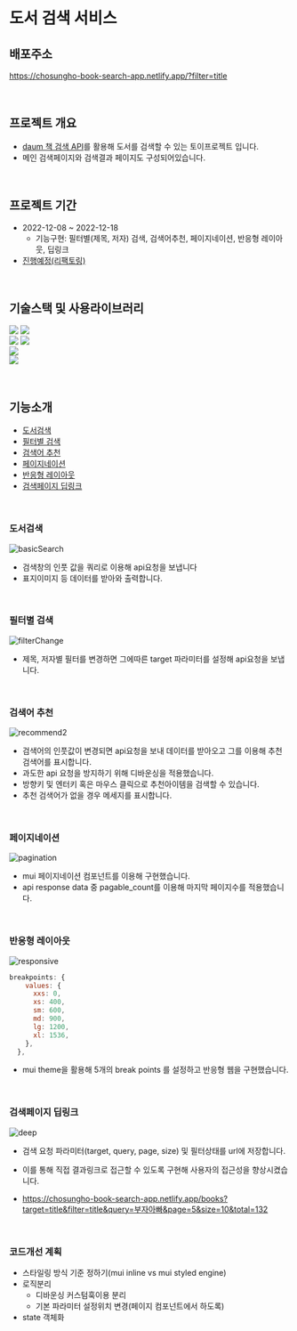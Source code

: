 # 도서 검색 서비스

## 배포주소

https://chosungho-book-search-app.netlify.app/?filter=title

<br>

## 프로젝트 개요

- [daum 책 검색 API](https://developers.kakao.com/docs/latest/ko/daum-search/dev-guide#search-book)를 활용해 도서를 검색할 수 있는 토이프로젝트 입니다.
- 메인 검색페이지와 검색결과 페이지도 구성되어있습니다.

<br>

## 프로젝트 기간

- 2022-12-08 ~ 2022-12-18
  - 기능구현: 필터별(제목, 저자) 검색, 검색어추천, 페이지네이션, 반응형 레이아웃, 딥링크
- [진행예정(리팩토링)](#코드개선-계획)

<br>

## 기술스택 및 사용라이브러리

<img src="https://img.shields.io/badge/React-20232A?style=for-the-badge&logo=react&logoColor=61DAFB" /> <img src="https://img.shields.io/badge/TypeScript-007ACC?style=for-the-badge&logo=typescript&logoColor=white">  
<img src="https://img.shields.io/badge/Material--UI-f6f8fa?style=for-the-badge&logo=mui&logoColor=007fff"> <img src="https://img.shields.io/badge/mui--icons-e7e7e7?style=for-the-badge">  
<img src="https://img.shields.io/badge/Redux--toolkit-593D88?style=for-the-badge&logo=redux&logoColor=white">  
<img src="https://img.shields.io/badge/axios-e7e7e7?style=for-the-badge">

<br>

## 기능소개

- [ 도서검색](#도서검색)
- [필터별 검색](#필터별-검색)
- [검색어 추천](#검색어-추천)
- [페이지네이션](#페이지네이션)
- [반응형 레이아웃](#반응형-레이아웃)
- [검색페이지 딥링크](#검색페이지-딥링크)

<br>

### 도서검색

![basicSearch](https://user-images.githubusercontent.com/105113833/208283458-d51b045a-9dcd-40cc-b7c1-d180c1ed1950.gif)

- 검색창의 인풋 값을 쿼리로 이용해 api요청을 보냅니다
- 표지이미지 등 데이터를 받아와 출력합니다.

<br>

### 필터별 검색

![filterChange](https://user-images.githubusercontent.com/105113833/208283463-aca4d01c-fd36-4d8b-aee5-37d9110b17f9.gif)

- 제목, 저자별 필터를 변경하면 그에따른 target 파라미터를 설정해 api요청을 보냅니다.

<br>

### 검색어 추천

![recommend2](https://user-images.githubusercontent.com/105113833/208283862-206dc1fe-a4f4-4251-a39b-830097b3bfb9.gif)

- 검색어의 인풋값이 변경되면 api요청을 보내 데이터를 받아오고 그를 이용해 추천검색어를 표시합니다.
- 과도한 api 요청을 방지하기 위해 디바운싱을 적용했습니다.
- 방향키 및 엔터키 혹은 마우스 클릭으로 추천아이템을 검색할 수 있습니다.
- 추천 검색어가 없을 경우 메세지를 표시합니다.

<br>

### 페이지네이션

![pagination](https://user-images.githubusercontent.com/105113833/208283529-05f2ed2a-c02e-4a53-9161-a17ffaeed1e8.gif)

- mui 페이지네이션 컴포넌트를 이용해 구현했습니다.
- api response data 중 pagable_count를 이용해 마지막 페이지수를 적용했습니다.

<br>

### 반응형 레이아웃

![responsive](https://user-images.githubusercontent.com/105113833/208283558-47b3cab7-a527-459c-8d14-90f3fde691e3.gif)

```js
breakpoints: {
    values: {
      xxs: 0,
      xs: 400,
      sm: 600,
      md: 900,
      lg: 1200,
      xl: 1536,
    },
  },
```

- mui theme을 활용해 5개의 break points 를 설정하고 반응형 웹을 구현했습니다.

<br>

### 검색페이지 딥링크

![deep](https://user-images.githubusercontent.com/105113833/208283568-fc394678-69fc-4d8f-924a-8ef002a7516f.gif)

- 검색 요청 파라미터(target, query, page, size) 및 필터상태를 url에 저장합니다.
- 이를 통해 직접 결과링크로 접근할 수 있도록 구현해 사용자의 접근성을 향상시켰습니다.

- https://chosungho-book-search-app.netlify.app/books?target=title&filter=title&query=부자아빠&page=5&size=10&total=132

<br>

### 코드개선 계획

- 스타일링 방식 기준 정하기(mui inline vs mui styled engine)
- 로직분리
  - 디바운싱 커스텀훅이용 분리
  - 기본 파라미터 설정위치 변경(페이지 컴포넌트에서 하도록)
- state 객체화

